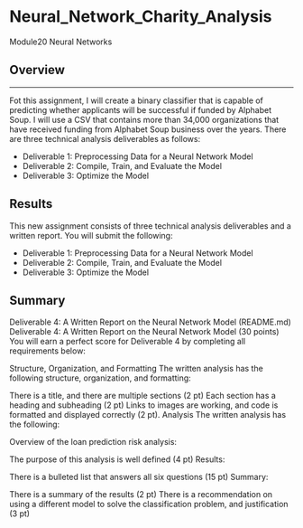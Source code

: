 # Neural_Network_Charity_Analysis
Module20 Neural Networks
## Overview
---
Fot this assignment, I will create a binary classifier that is capable of predicting whether applicants will be successful if funded by Alphabet Soup. I will use a CSV that contains more than 34,000 organizations that have received funding from Alphabet Soup business over the years. There are three technical analysis deliverables as follows:

- Deliverable 1: Preprocessing Data for a Neural Network Model
- Deliverable 2: Compile, Train, and Evaluate the Model
- Deliverable 3: Optimize the Model


## Results
This new assignment consists of three technical analysis deliverables and a written report. You will submit the following:

- Deliverable 1: Preprocessing Data for a Neural Network Model
- Deliverable 2: Compile, Train, and Evaluate the Model
- Deliverable 3: Optimize the Model
## Summary
Deliverable 4: A Written Report on the Neural Network Model (README.md)
Deliverable 4: A Written Report on the Neural Network Model (30 points)
You will earn a perfect score for Deliverable 4 by completing all requirements below:

Structure, Organization, and Formatting
The written analysis has the following structure, organization, and formatting:

There is a title, and there are multiple sections (2 pt)
Each section has a heading and subheading (2 pt)
Links to images are working, and code is formatted and displayed correctly (2 pt).
Analysis
The written analysis has the following:

Overview of the loan prediction risk analysis:

The purpose of this analysis is well defined (4 pt)
Results:

There is a bulleted list that answers all six questions (15 pt)
Summary:

There is a summary of the results (2 pt)
There is a recommendation on using a different model to solve the classification problem, and justification (3 pt)
